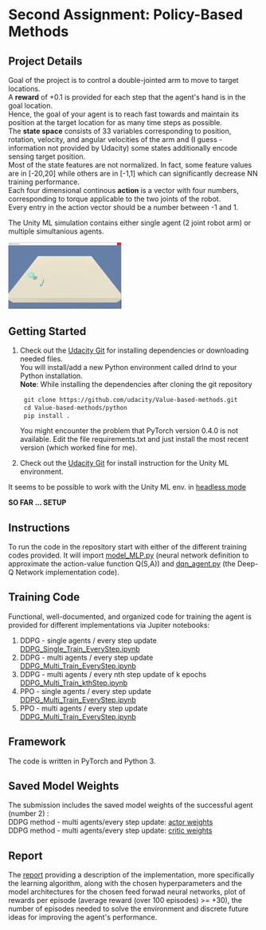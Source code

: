 # Second Assignment: Policy-Based Methods

## Project Details
Goal of the project is to control a double-jointed arm to move to target locations. <br>
A **reward** of +0.1 is provided for each step that the agent's hand is in the goal location. <br>
Hence, the goal of your agent is to reach fast towards and maintain its position at the target location for as many time steps as possible. <br>
The **state space** consists of 33 variables corresponding to position, rotation, velocity, and angular velocities of the arm and (I guess - information not provided by Udacity) some states additionally encode sensing target position. <br>
Most of the state features are not normalized. In fact, some feature values are in [-20,20] while others are in [-1,1] which can significantly decrease NN training performance. <br>
Each four dimensional continous **action** is a vector with four numbers, corresponding to torque applicable to the two joints of the robot. <br>
Every entry in the action vector should be a number between -1 and 1.

The Unity ML simulation contains either single agent (2 joint robot arm) or multiple simultanious agents.<br>
<!-- <img src="./images/Env.jpg width="20%">  -->                                     
<!--  ![Environment Screen Shot](./images/Env.jpg) -->
<img src="./images/Env.jpg" width="45%"> 


## Getting Started
1) Check out the [Udacity Git](https://github.com/udacity/Value-based-methods) for installing dependencies or downloading needed files.<br>
You will install/add a new Python environment called drlnd to your Python installation. <br>
    **Note**: While installing the dependencies after cloning the git repository

        git clone https://github.com/udacity/Value-based-methods.git
        cd Value-based-methods/python
        pip install .

    You might encounter the problem that PyTorch version 0.4.0 is not available. Edit the file requirements.txt and just install the most recent version (which worked fine for me). 

2) Check out the [Udacity Git](https://github.com/udacity/deep-reinforcement-learning/tree/master/p2_continuous-control#getting-started) for install instruction for the Unity ML environment.<br>


It seems to be possible to work with the Unity ML env. in [headless mode](https://github.com/Unity-Technologies/ml-agents/blob/main/docs/Learning-Environment-Executable.md#training-on-headless-server)


**SO FAR ... SETUP**


## Instructions
To run the code in the repository start with either of the different training codes provided. It will import [model_MLP.py](model_MLP.py) (neural network definition to approximate the action-value function Q(S,A)) and [dqn_agent.py](dqn_agent.py) (the Deep-Q Network implementation code).

## Training Code 
Functional, well-documented, and organized code for training the agent is provided for different implementations via Jupiter notebooks:
1. DDPG - single agents / every step update <br> [DDPG_Single_Train_EveryStep.ipynb](DDPG_Single_Train_EveryStep.ipynb)
2. DDPG - multi agents / every step update <br> [DDPG_Multi_Train_EveryStep.ipynb](DDPG_Multi_Train_EveryStep.ipynb)
3. DDPG - multi agents / every nth step update of k epochs <br> [DDPG_Multi_Train_kthStep.ipynb](DDPG_Multi_Train_kthStep.ipynb)
4. PPO - single agents / every step update <br> [DDPG_Multi_Train_EveryStep.ipynb](DDPG_Multi_Train_EveryStep.ipynb)
5. PPO - multi agents / every step update <br> [DDPG_Multi_Train_EveryStep.ipynb](DDPG_Multi_Train_EveryStep.ipynb)

## Framework
The code is written in PyTorch and Python 3.

## Saved Model Weights
The submission includes the saved model weights of the successful agent (number 2) :<br>
DDPG method - multi agents/every step update: [actor weights](DDPG_checkpoint_actor_300.pth)<br>
DDPG method - multi agents/every step update: [critic weights](DDPG_checkpoint_critic_300.pth)<br>

## Report
The [report](Report.md) providing a description of the implementation, more specifically the learning algorithm, along with the chosen hyperparameters and the model architectures 
for the chosen feed forwad neural networks, plot of rewards per episode (average reward (over 100 episodes) >= +30), the number of episodes needed to solve the environment and 
discrete future ideas for improving the agent's performance.
